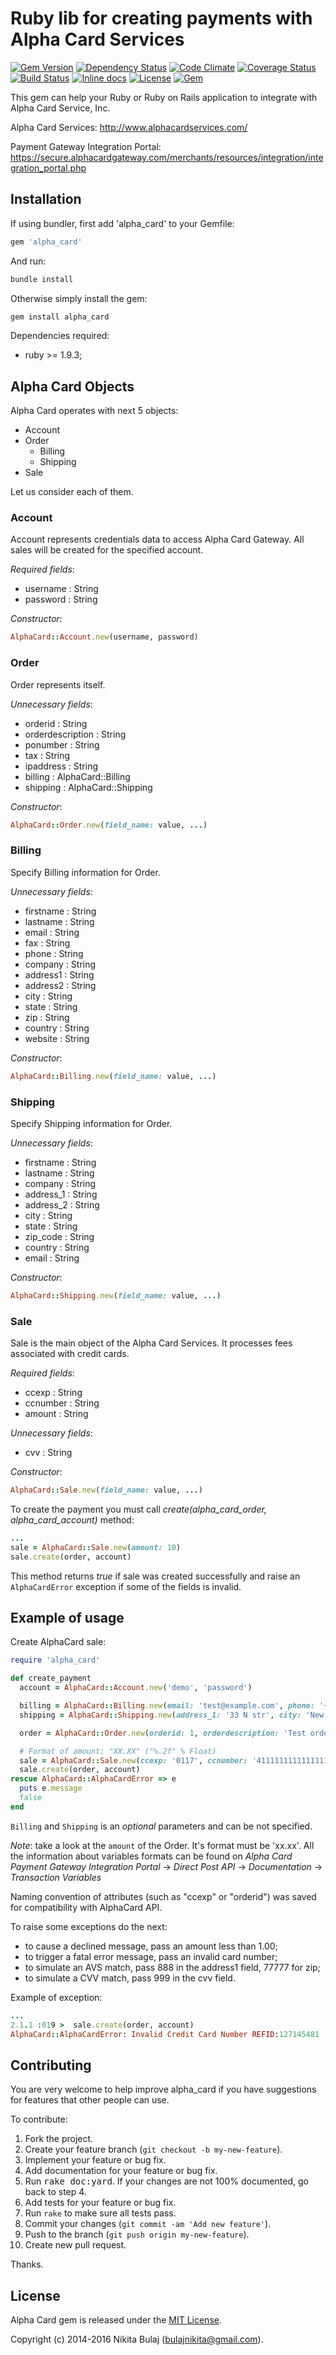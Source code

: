 # Ruby lib for creating payments with Alpha Card Services
[![Gem Version](https://badge.fury.io/rb/alpha_card.svg)](http://badge.fury.io/rb/alpha_card)
[![Dependency Status](https://gemnasium.com/nbulaj/alpha_card.svg)](https://gemnasium.com/nbulaj/alpha_card)
[![Code Climate](https://codeclimate.com/github/nbulaj/alpha_card/badges/gpa.svg)](https://codeclimate.com/github/nbulaj/alpha_card)
[![Coverage Status](https://coveralls.io/repos/nbulaj/alpha_card/badge.svg)](https://coveralls.io/r/nbulaj/alpha_card)
[![Build Status](https://travis-ci.org/nbulaj/alpha_card.svg?branch=master)](https://travis-ci.org/nbulaj/alpha_card)
[![Inline docs](http://inch-ci.org/github/nbulaj/alpha_card.png?branch=master)](http://inch-ci.org/github/nbulaj/alpha_card)
[![License](http://img.shields.io/badge/license-MIT-brightgreen.svg)](#license)
[![Gem](https://img.shields.io/gem/dt/alpha_card.svg)]()

This gem can help your Ruby or Ruby on Rails application to integrate with Alpha Card Service, Inc.

Alpha Card Services: 
http://www.alphacardservices.com/
     
Payment Gateway Integration Portal:
https://secure.alphacardgateway.com/merchants/resources/integration/integration_portal.php


## Installation

If using bundler, first add 'alpha_card' to your Gemfile:

```ruby
gem 'alpha_card'
```

And run:

```sh
bundle install
```

Otherwise simply install the gem:

```sh
gem install alpha_card
```

Dependencies required:

*   ruby >= 1.9.3;


## Alpha Card Objects

Alpha Card operates with next 5 objects:

*   Account
*   Order
    - Billing
    - Shipping
*   Sale

Let us consider each of them.

### Account

Account represents credentials data to access Alpha Card Gateway.
All sales will be created for the specified account.

_Required fields_:

*   username : String
*   password : String

_Constructor_:

```ruby
AlphaCard::Account.new(username, password)
```

### Order

Order represents itself.

_Unnecessary fields_:

*   orderid : String
*   orderdescription : String
*   ponumber : String
*   tax : String
*   ipaddress : String
*   billing : AlphaCard::Billing
*   shipping : AlphaCard::Shipping

_Constructor_:

```ruby
AlphaCard::Order.new(field_name: value, ...)
```

### Billing

Specify Billing information for Order.

_Unnecessary fields_:

*   firstname : String
*   lastname : String
*   email : String
*   fax : String
*   phone : String
*   company : String
*   address1 : String
*   address2 : String
*   city : String
*   state : String
*   zip : String
*   country : String
*   website : String

_Constructor_:

```ruby
AlphaCard::Billing.new(field_name: value, ...)
```

### Shipping

Specify Shipping information for Order.

_Unnecessary fields_:

*   firstname : String
*   lastname : String
*   company : String
*   address_1 : String
*   address_2 : String
*   city : String
*   state : String
*   zip_code : String
*   country : String
*   email : String

_Constructor_:

```ruby
AlphaCard::Shipping.new(field_name: value, ...)
```

### Sale

Sale is the main object of the Alpha Card Services. It processes fees associated with credit cards.

_Required fields_:

*   ccexp : String
*   ccnumber : String
*   amount : String

_Unnecessary fields_:
*   cvv : String

_Constructor_:

```ruby
AlphaCard::Sale.new(field_name: value, ...)
```

To create the payment you must call *create(_alpha_card_order_, _alpha_card_account_)* method:

```ruby
...
sale = AlphaCard::Sale.new(amount: 10)
sale.create(order, account)
```

This method returns _true_ if sale was created successfully and raise an `AlphaCardError` exception if some of the fields is invalid.

## Example of usage

Create AlphaCard sale:

```ruby
require 'alpha_card'

def create_payment
  account = AlphaCard::Account.new('demo', 'password')

  billing = AlphaCard::Billing.new(email: 'test@example.com', phone: '+801311313111')
  shipping = AlphaCard::Shipping.new(address_1: '33 N str', city: 'New York', state: 'NY', zip_code: '132')

  order = AlphaCard::Order.new(orderid: 1, orderdescription: 'Test order')

  # Format of amount: "XX.XX" ("%.2f" % Float)
  sale = AlphaCard::Sale.new(ccexp: '0117', ccnumber: '4111111111111111', amount: '1.50', cvv: '123')
  sale.create(order, account)
rescue AlphaCard::AlphaCardError => e
  puts e.message
  false
end
```

`Billing` and `Shipping` is an _optional_ parameters and can be not specified.

_Note_: take a look at the `amount` of the Order. It's format must be 'xx.xx'. All the information about variables formats 
can be found on _Alpha Card Payment Gateway Integration Portal_ -> _Direct Post API_ -> _Documentation_ -> _Transaction Variables_

Naming convention of attributes (such as "ccexp" or "orderid") was saved for compatibility with AlphaCard API.

To raise some exceptions do the next:

*   to cause a declined message, pass an amount less than 1.00;
*   to trigger a fatal error message, pass an invalid card number;
*   to simulate an AVS match, pass 888 in the address1 field, 77777 for zip;
*   to simulate a CVV match, pass 999 in the cvv field.

Example of exception:

```ruby
...
2.1.1 :019 >  sale.create(order, account)
AlphaCard::AlphaCardError: Invalid Credit Card Number REFID:127145481
```

## Contributing

You are very welcome to help improve alpha_card if you have suggestions for features that other people can use.

To contribute:

1. Fork the project.
2. Create your feature branch (`git checkout -b my-new-feature`).
3. Implement your feature or bug fix.
4. Add documentation for your feature or bug fix.
5. Run <tt>rake doc:yard</tt>. If your changes are not 100% documented, go back to step 4.
6. Add tests for your feature or bug fix.
7. Run `rake` to make sure all tests pass.
8. Commit your changes (`git commit -am 'Add new feature'`).
9. Push to the branch (`git push origin my-new-feature`).
10. Create new pull request.

Thanks.

## License

Alpha Card gem is released under the [MIT License](http://www.opensource.org/licenses/MIT).

Copyright (c) 2014-2016 Nikita Bulaj (bulajnikita@gmail.com).
